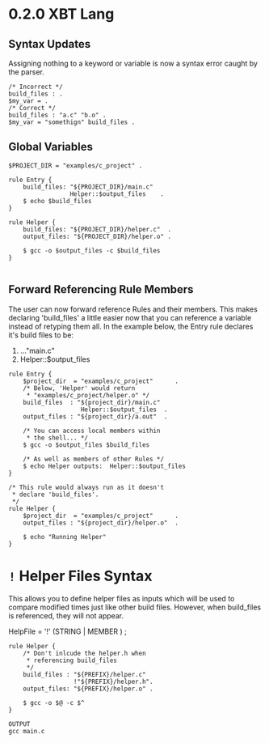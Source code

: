 # 0.2.0 XBT Lang
## Syntax Updates
Assigning nothing to a keyword or variable is now a syntax error caught by the parser.
```
/* Incorrect */
build_files : .
$my_var = .
/* Correct */
build_files : "a.c" "b.o" .
$my_var = "somethign" build_files .
```

## Global Variables
```
$PROJECT_DIR = "examples/c_project" .

rule Entry {
    build_files: "${PROJECT_DIR}/main.c"
                 Helper::$output_files    .
    $ echo $build_files
}

rule Helper {
    build_files: "${PROJECT_DIR}/helper.c"  .
    output_files: "${PROJECT_DIR}/helper.o" .

    $ gcc -o $output_files -c $build_files
}


```
## Forward Referencing Rule Members
The user can now forward reference Rules and their members. This makes declaring 'build_files' a little easier now that you can reference a variable instead of retyping them all. In the example
below, the Entry rule declares it's build files to be:
1) ..."main.c"
2) Helper::$output_files

```
rule Entry {
    $project_dir  = "examples/c_project"      .
    /* Below, 'Helper' would return 
     * "examples/c_project/helper.o" */
    build_files  : "${project_dir}/main.c" 
                    Helper::$output_files  .
    output_files : "${project_dir}/a.out"  .

    /* You can access local members within
     * the shell... */
    $ gcc -o $output_files $build_files

    /* As well as members of other Rules */
    $ echo Helper outputs:  Helper::$output_files
}

/* This rule would always run as it doesn't 
 * declare 'build_files'. 
 */
rule Helper {
    $project_dir  = "examples/c_project"      .
    output_files : "${project_dir}/helper.o"  .

    $ echo "Running Helper"
}
```

# `!` Helper Files Syntax
This allows you to define helper files as 
inputs which will be used to compare modified
times just like other build files. However,
when build_files is referenced, they will not appear.

HelpFile = '!' (STRING | MEMBER )  ;
```
rule Helper {
    /* Don't inlcude the helper.h when
     * referencing build_files 
     */ 
    build_files : "${PREFIX}/helper.c" 
                  !"${PREFIX}/helper.h".
    output_files: "${PREFIX}/helper.o" .

    $ gcc -o $@ -c $^
}

OUTPUT
gcc main.c
```